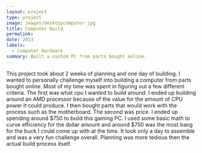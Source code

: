 ```yaml
---
layout: project
type: project
image: images/desktopcomputer.jpg
title: Computer Build
permalink: 
date: 2013
labels:
  - Computer Hardware
summary: Built a custom PC from parts bought online.
---
```


This project took about 2 weeks of planning and one day of building.  I wanted to personally challenge myself into building a computer from parts bought online.  Most of my time was spent in figuring out a few different criteria.  The first was what cpu I wanted to build around.  I ended up building around an AMD processor because of the value for the amount of CPU power it could produce.  I then bought parts that would work with the process such as the motherboard.  The second was price.  I ended up spending around $750 to build this gaming PC.  I used some basic math to curve efficiency for the dollar amount and around $750 was the most bang for the buck I could come up with at the time.  It took only a day to assemble and was a very fun challenge overall.  Planning was more tedious then the actual build process itself.
